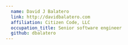 ```yaml
---
  name: David J Balatero
  link: http://davidbalatero.com
  affiliation: Citizen Code, LLC
  occupation_title: Senior software engineer
  github: dbalatero
---
```

